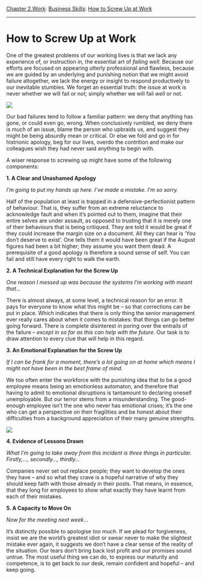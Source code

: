 [Chapter 2.Work](https://www.theschooloflife.com/thebookoflife/category/work/): [Business Skills](https://www.theschooloflife.com/thebookoflife/category/work/business-skills/): [How to Screw Up at Work](https://www.theschooloflife.com/thebookoflife/how-to-screw-up-at-work/)

* * *

# How to Screw Up at Work

One of the greatest problems of our working lives is that we lack any experience of, or instruction in, the essential art of _failing well_. Because our efforts are focused on appearing utterly professional and flawless, because we are guided by an underlying and punishing notion that we might avoid failure altogether, we lack the energy or insight to respond productively to our inevitable stumbles. We forget an essential truth: the issue at work is never whether we will fail or not; simply whether we will fail _well_ or not.

![](https://www.theschooloflife.com/thebookoflife/wp-content/uploads/2019/04/Screw-Up-Work.jpg)

Our bad failures tend to follow a familiar pattern: we deny that anything has gone, or could even go, wrong. When conclusively rumbled, we deny there is much of an issue, blame the person who upbraids us, and suggest they might be being absurdly mean or critical. Or else we fold and go in for histrionic apology, beg for our lives, overdo the contrition and make our colleagues wish they had never said anything to begin with.

A wiser response to screwing up might have some of the following components:

**1. A Clear and Unashamed Apology**

_I’m going to put my hands up here. I’ve made a mistake. I’m so sorry._

Half of the population at least is trapped in a defensive-perfectionist pattern of behaviour. That is, they suffer from an extreme reluctance to acknowledge fault and when it’s pointed out to them, imagine that their entire selves are under assault, as opposed to trusting that it is merely one of their behaviours that is being critiqued. They are told it would be great if they could increase the margin size on a document. All they can hear is ‘You don’t deserve to exist’. One tells them it would have been great if the August figures had been a bit higher; they assume you want them dead. A prerequisite of a good apology is therefore a sound sense of self. You can fail and still have every right to walk the earth.

**2. A Technical Explanation for the Screw Up**

_One reason I messed up was because the systems I’m working with meant that…_

There is almost always, at some level, a technical reason for an error. It pays for everyone to know what this might be – so that corrections can be put in place. Which indicates that there is only thing the senior management ever really cares about when it comes to mistakes: that things can go better going forward. There is complete disinterest in poring over the entrails of the failure – _except in so far as this can help with the future_. Our task is to draw attention to every clue that will help in this regard.

**3. An Emotional Explanation for the Screw Up**

_If I can be frank for a moment, there’s a lot going on at home which means I might not have been in the best frame of mind._

We too often enter the workforce with the punishing idea that to be a good employee means being an emotionless automaton, and therefore that having to admit to emotional disruptions is tantamount to declaring oneself unemployable. But our terror stems from a misunderstanding. The good-enough employee isn’t the one who never has emotional crises; it’s the one who can get a perspective on their fragilities and be honest about their difficulties from a background appreciation of their many genuine strengths.

![](https://www.theschooloflife.com/thebookoflife/wp-content/uploads/2019/04/Screw-Up-Work-4-1024x674.jpeg)

**4. Evidence of Lessons Drawn**

_What I’m going to take away from this incident is three things in particular. Firstly,…, secondly…, thirdly…_

Companies never set out replace people; they want to develop the ones they have – and so what they crave is a hopeful narrative of why they should keep faith with those already in their posts. That means, in essence, that they long for employees to show what exactly they have learnt from each of their mistakes.

**5. A Capacity to Move On**

_Now for the meeting next week…_

It’s distinctly possible to apologise _too much_. If we plead for forgiveness, insist we are the world’s greatest idiot or swear never to make the slightest mistake ever again, it suggests we don’t have a clear sense of the reality of the situation. Our tears don’t bring back lost profit and our promises sound untrue. The most useful thing we can do, to express our maturity and competence, is to get back to our desk, remain confident and hopeful – and keep going.
